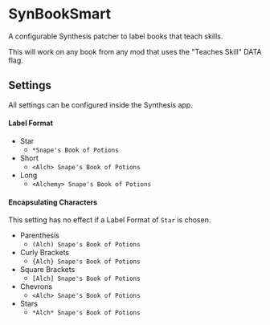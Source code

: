 # SynBookSmart
A configurable Synthesis patcher to label books that teach skills.

This will work on any book from any mod that uses the "Teaches Skill" DATA flag.

## Settings
All settings can be configured inside the Synthesis app.

#### Label Format
- Star
  - `*Snape's Book of Potions`
- Short
  - `<Alch> Snape's Book of Potions`
- Long
  - `<Alchemy> Snape's Book of Potions`

#### Encapsulating Characters
This setting has no effect if a Label Format of `Star` is chosen.

- Parenthesis
  - `(Alch) Snape's Book of Potions`
- Curly Brackets
  - `{Alch} Snape's Book of Potions`
- Square Brackets
  - `[Alch] Snape's Book of Potions`
- Chevrons
  - `<Alch> Snape's Book of Potions`
- Stars
  - `*Alch* Snape's Book of Potions`
